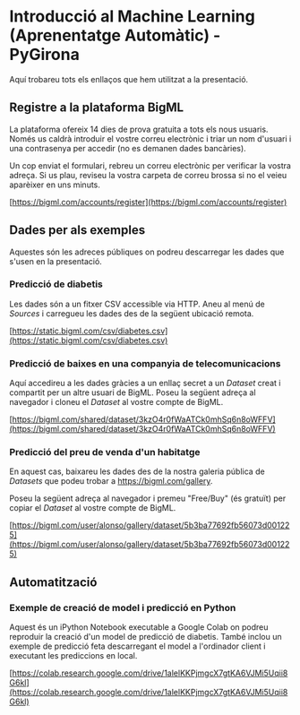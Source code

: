 # Introducció al Machine Learning (Aprenentatge Automàtic)  - PyGirona

Aquí trobareu tots els enllaços que hem utilitzat a la presentació.

## Registre a la plataforma BigML

La plataforma ofereix 14 dies de prova gratuita a tots els nous usuaris.
Només us caldrà introduir el vostre correu electrònic i triar un nom d'usuari
i una contrasenya per accedir (no es demanen dades bancàries).

Un cop enviat el formulari, rebreu un correu electrònic per verificar la
vostra adreça. Si us plau, reviseu la vostra carpeta de correu brossa si no
el veieu aparèixer en uns minuts.

[https://bigml.com/accounts/register](https://bigml.com/accounts/register)

## Dades per als exemples

Aquestes són les adreces públiques on podreu descarregar les dades que
s'usen en la presentació.


### Predicció de diabetis

Les dades són a un fitxer CSV accessible via HTTP. Aneu al menú
de *Sources* i carregueu les dades des de la següent ubicació remota.

[https://static.bigml.com/csv/diabetes.csv](https://static.bigml.com/csv/diabetes.csv)


### Predicció de baixes en una companyia de telecomunicacions

Aquí accedireu a les dades gràcies a un enllaç secret a un *Dataset* creat i
compartit per un altre usuari de BigML.
Poseu la següent adreça al navegador i cloneu el *Dataset* al vostre compte de
BigML.


[https://bigml.com/shared/dataset/3kzO4r0fWaATCk0mhSq6n8oWFFV](https://bigml.com/shared/dataset/3kzO4r0fWaATCk0mhSq6n8oWFFV)


### Predicció del preu de venda d'un habitatge

En aquest cas, baixareu les dades des de la nostra galeria pública de *Datasets*
que podeu trobar a https://bigml.com/gallery.

Poseu la següent adreça al navegador i premeu "Free/Buy" (és gratuït) per copiar
el *Dataset* al vostre compte de BigML.

[https://bigml.com/user/alonso/gallery/dataset/5b3ba77692fb56073d001225](https://bigml.com/user/alonso/gallery/dataset/5b3ba77692fb56073d001225)


## Automatització


### Exemple de creació de model i predicció en Python


Aquest és un iPython Notebook executable a Google Colab on podreu reproduir
la creació d'un model de predicció de diabetis. També inclou un exemple
de predicció feta descarregant el model a l'ordinador client i executant
les prediccions en local.

[https://colab.research.google.com/drive/1alelKKPjmgcX7gtKA6VJMi5Uqii8G6kl](https://colab.research.google.com/drive/1alelKKPjmgcX7gtKA6VJMi5Uqii8G6kl)
